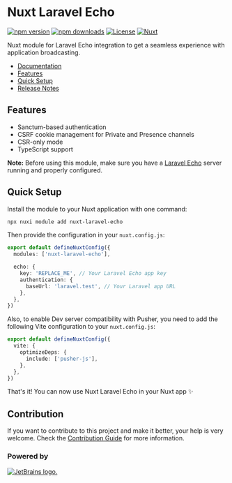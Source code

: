# Nuxt Laravel Echo

[![npm version][npm-version-src]][npm-version-href]
[![npm downloads][npm-downloads-src]][npm-downloads-href]
[![License][license-src]][license-href]
[![Nuxt][nuxt-src]][nuxt-href]

Nuxt module for Laravel Echo integration to get a seamless experience with application broadcasting.

- [Documentation](https://echo.manchenkoff.me)
- [Features](#features)
- [Quick Setup](#quick-setup)
- [Release Notes](/CHANGELOG.md)

## Features

- Sanctum-based authentication
- CSRF cookie management for Private and Presence channels
- CSR-only mode
- TypeScript support

**Note:** Before using this module, make sure you have a [Laravel Echo](https://laravel.com/docs/11.x/broadcasting) server running and properly configured.

## Quick Setup

Install the module to your Nuxt application with one command:

```bash
npx nuxi module add nuxt-laravel-echo
```

Then provide the configuration in your `nuxt.config.js`:

```typescript
export default defineNuxtConfig({
  modules: ['nuxt-laravel-echo'],

  echo: {
    key: 'REPLACE_ME', // Your Laravel Echo app key
    authentication: {
      baseUrl: 'laravel.test', // Your Laravel app URL
    },
  },
})
```

Also, to enable Dev server compatibility with Pusher, you need to add the following Vite configuration to your `nuxt.config.js`:

```typescript
export default defineNuxtConfig({
  vite: {
    optimizeDeps: {
      include: ['pusher-js'],
    },
  },
})
```

That's it! You can now use Nuxt Laravel Echo in your Nuxt app ✨

## Contribution

If you want to contribute to this project and make it better, your help is very welcome. Check the [Contribution Guide](/CONTRIBUTING.md) for more information.

<!-- Badges -->

[npm-version-src]: https://img.shields.io/npm/v/nuxt-laravel-echo/latest.svg?style=flat&colorA=020420&colorB=00DC82
[npm-version-href]: https://npmjs.com/package/nuxt-laravel-echo
[npm-downloads-src]: https://img.shields.io/npm/dm/nuxt-laravel-echo.svg?style=flat&colorA=020420&colorB=00DC82
[npm-downloads-href]: https://npmjs.com/package/nuxt-laravel-echo
[license-src]: https://img.shields.io/npm/l/nuxt-laravel-echo.svg?style=flat&colorA=020420&colorB=00DC82
[license-href]: https://npmjs.com/package/nuxt-laravel-echo
[nuxt-src]: https://img.shields.io/badge/Nuxt-020420?logo=nuxt.js
[nuxt-href]: https://nuxt.com

### Powered by
[![JetBrains logo.](https://resources.jetbrains.com/storage/products/company/brand/logos/jetbrains.svg)](https://jb.gg/OpenSource)

